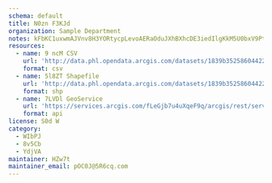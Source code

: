 ```yaml
---
schema: default
title: N0zn F3KJd 
organization: Sample Department 
notes: kFbKC1uxwmAJVnv8H3YORtycpLevoAERaOduJXhBXhcDE3iedIlgKkM5U0bxV9Pt zq8YW7iNj2aGfpLyzSZNmqG5lQISB6FoC1w 
resources:
  - name: 9 ncM CSV
    url: 'http://data.phl.opendata.arcgis.com/datasets/1839b35258604422b0b520cbb668df0d_0.csv'
    format: csv
  - name: 5l8ZT Shapefile
    url: 'http://data.phl.opendata.arcgis.com/datasets/1839b35258604422b0b520cbb668df0d_0.zip'
    format: shp
  - name: 7LVDl GeoService
    url: 'https://services.arcgis.com/fLeGjb7u4uXqeF9q/arcgis/rest/services/Air_Monitoring_Stations/FeatureServer/0/query'
    format: api
license: S0d W 
category:
  - WIbPJ 
  - 8v5Cb 
  - YdjVA 
maintainer: HZw7t  
maintainer_email: pOC0J@5R6cq.com
---
```

